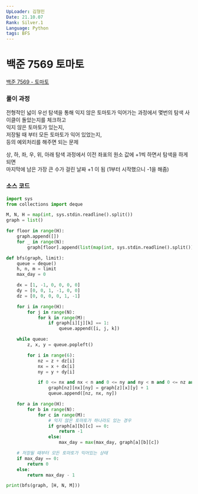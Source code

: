 ```yaml
---
UpLoader: 김형민
Date: 21.10.07
Rank: Silver.1
Language: Python
tags: BFS
---
```


# 백준 7569 토마토

[백준 7569 - 토마토](https://www.acmicpc.net/problem/7569)  
  

### 풀이 과정  

전형적인 넓이 우선 탐색을 통해 익지 않은 토마토가 익어가는 과정에서 몇번의 탐색 사이클이 돌았는지를 체크하고  
익지 않은 토마토가 있는지,  
저장될 때 부터 모든 토마토가 익어 있었는지,  
등의 예외처리를 해주면 되는 문제  

상, 하, 좌, 우, 위, 아래 탐색 과정에서 이전 좌표의 원소 값에 +1씩 하면서 탐색을 하게되면  
마지막에 남은 가장 큰 수가 걸린 날짜 +1 이 됨 (1부터 시작했으니 -1을 해줌)  
  

### 소스 코드

```python
import sys
from collections import deque

M, N, H = map(int, sys.stdin.readline().split())
graph = list()

for floor in range(H):
    graph.append([])
    for _ in range(N):
        graph[floor].append(list(map(int, sys.stdin.readline().split())))

def bfs(graph, limit):
    queue = deque()
    h, n, m = limit
    max_day = 0

    dx = [1, -1, 0, 0, 0, 0]
    dy = [0, 0, 1, -1, 0, 0]
    dz = [0, 0, 0, 0, 1, -1]

    for i in range(H):
        for j in range(N):
            for k in range(M):
                if graph[i][j][k] == 1:
                    queue.append([i, j, k])

    while queue:
        z, x, y = queue.popleft()

        for i in range(6):
            nz = z + dz[i]
            nx = x + dx[i]
            ny = y + dy[i]

            if 0 <= nx and nx < n and 0 <= ny and ny < m and 0 <= nz and nz < h and graph[nz][nx][ny] == 0:
                graph[nz][nx][ny] = graph[z][x][y] + 1
                queue.append([nz, nx, ny])

    for a in range(H):
        for b in range(N):
            for c in range(M):
                # 익지 않은 토마토가 하나라도 있는 경우
                if graph[a][b][c] == 0:
                    return -1
                else:
                    max_day = max(max_day, graph[a][b][c])

    # 저장될 때부터 모든 토마토가 익어있는 상태
    if max_day == 0:
        return 0
    else:
        return max_day - 1

print(bfs(graph, [H, N, M]))
```